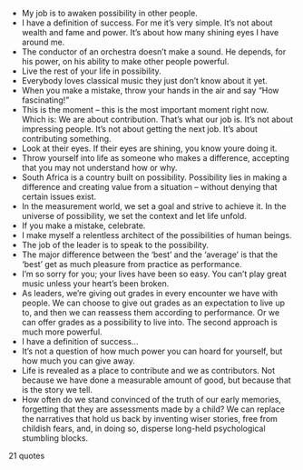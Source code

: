  - My job is to awaken possibility in other people.
 - I have a definition of success. For me it’s very simple. It’s not about wealth and fame and power. It’s about how many shining eyes I have around me.
 - The conductor of an orchestra doesn’t make a sound. He depends, for his power, on his ability to make other people powerful.
 - Live the rest of your life in possibility.
 - Everybody loves classical music they just don’t know about it yet.
 - When you make a mistake, throw your hands in the air and say “How fascinating!”
 - This is the moment – this is the most important moment right now. Which is: We are about contribution. That’s what our job is. It’s not about impressing people. It’s not about getting the next job. It’s about contributing something.
 - Look at their eyes. If their eyes are shining, you know youre doing it.
 - Throw yourself into life as someone who makes a difference, accepting that you may not understand how or why.
 - South Africa is a country built on possibility. Possibility lies in making a difference and creating value from a situation – without denying that certain issues exist.
 - In the measurement world, we set a goal and strive to achieve it. In the universe of possibility, we set the context and let life unfold.
 - If you make a mistake, celebrate.
 - I make myself a relentless architect of the possibilities of human beings.
 - The job of the leader is to speak to the possibility.
 - The major difference between the ‘best’ and the ‘average’ is that the ‘best’ get as much pleasure from practice as performance.
 - I’m so sorry for you; your lives have been so easy. You can’t play great music unless your heart’s been broken.
 - As leaders, we’re giving out grades in every encounter we have with people. We can choose to give out grades as an expectation to live up to, and then we can reassess them according to performance. Or we can offer grades as a possibility to live into. The second approach is much more powerful.
 - I have a definition of success...
 - It’s not a question of how much power you can hoard for yourself, but how much you can give away.
 - Life is revealed as a place to contribute and we as contributors. Not because we have done a measurable amount of good, but because that is the story we tell.
 - How often do we stand convinced of the truth of our early memories, forgetting that they are assessments made by a child? We can replace the narratives that hold us back by inventing wiser stories, free from childish fears, and, in doing so, disperse long-held psychological stumbling blocks.

21 quotes